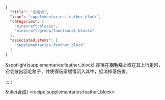 ```json
{
  "title": "羽毛块",
  "icon": "supplementaries:feather_block",
  "categories": [
    "minecraft:blocks",
    "minecraft:group/functional_blocks"
  ],
  "associated_items": [
    "supplementaries:feather_block"
  ]
}
```

&spotlight(supplementaries:feather_block)
摔落在**羽毛块**上或在其上行走时，它会散出羽毛粒子，并使得玩家缓慢沉入其中，抵消摔落伤害。

;;;;;

&title(合成)
<recipe;supplementaries:feather_block>
